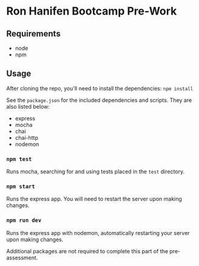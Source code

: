 # Ron Hanifen Bootcamp Pre-Work

## Requirements
- node
- npm

## Usage

After cloning the repo, you'll need to install the dependencies:
`npm install`

See the `package.json` for the included dependencies and scripts. They are also listed below:
- express
- mocha
- chai
- chai-http
- nodemon

### `npm test`
Runs mocha, searching for and using tests placed in the `test` directory.

### `npm start`
Runs the express app. You will need to restart the server upon making changes.

### `npm run dev`
Runs the express app with nodemon, automatically restarting your server upon making changes.

Additional packages are not required to complete this part of the pre-assessment. 